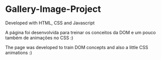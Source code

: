 # Gallery-Image-Project
Developed with HTML, CSS and Javascript

A página foi desenvolvida para treinar os conceitos da DOM e um pouco também de animações no CSS :)

The page was developed to train DOM concepts and also a little CSS animations :)

